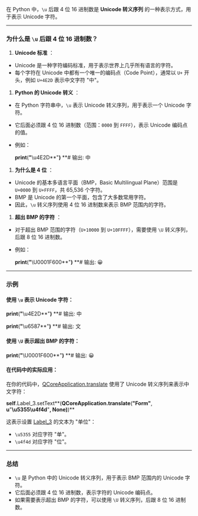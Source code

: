 在 Python 中，`\u` 后跟 4 位 16 进制数是 **Unicode 转义序列** 的一种表示方式，用于表示 Unicode 字符。

---

### 为什么是 `\u` 后跟 4 位 16 进制数？

1. **Unicode 标准** ：

* Unicode 是一种字符编码标准，用于表示世界上几乎所有语言的字符。
* 每个字符在 Unicode 中都有一个唯一的编码点（Code Point），通常以 `U+` 开头，例如 `U+4E2D` 表示中文字符 "中"。

1. **Python 的 Unicode 转义** ：

* 在 Python 字符串中，`\u` 表示 Unicode 转义序列，用于表示一个 Unicode 字符。
* 它后面必须跟 4 位 16 进制数（范围：`0000` 到 `FFFF`），表示 Unicode 编码点的值。
* 例如：

  **print**(**"**\u4E2D**"**)**  **# 输出: 中

1. **为什么是 4 位** ：

* Unicode 的基本多语言平面（BMP，Basic Multilingual Plane）范围是 `U+0000` 到 `U+FFFF`，共 65,536 个字符。
* BMP 是 Unicode 的第一个平面，包含了大多数常用字符。
* 因此，`\u` 转义序列使用 4 位 16 进制数来表示 BMP 范围内的字符。

1. **超出 BMP 的字符** ：

* 对于超出 BMP 范围的字符（`U+10000` 到 `U+10FFFF`），需要使用 `\U` 转义序列，后跟 8 位 16 进制数。
* 例如：

  **print**(**"**\U0001F600**"**)**  **# 输出: 😀

---

### 示例

#### 使用 `\u` 表示 Unicode 字符：

**print**(**"**\u4E2D**"**)**  **# 输出: 中

**print**(**"**\u6587**"**)**  **# 输出: 文

#### 使用 `\U` 表示超出 BMP 的字符：

**print**(**"**\U0001F600**"**)**  **# 输出: 😀

#### 在代码中的实际应用：

在你的代码中，[QCoreApplication.translate](vscode-file://vscode-app/e:/Microsoft%20VS%20Code/resources/app/out/vs/code/electron-sandbox/workbench/workbench.html) 使用了 Unicode 转义序列来表示中文字符：

**self**.Label_3.setText**(**QCoreApplication.translate**(**"Form"**, **u**"**\u5355\u4f4d**"**, **None**)**)**

这表示设置 [Label_3](vscode-file://vscode-app/e:/Microsoft%20VS%20Code/resources/app/out/vs/code/electron-sandbox/workbench/workbench.html) 的文本为 "单位"：

* `\u5355` 对应字符 "单"。
* `\u4f4d` 对应字符 "位"。

---

### 总结

* `\u` 是 Python 中的 Unicode 转义序列，用于表示 BMP 范围内的 Unicode 字符。
* 它后面必须跟 4 位 16 进制数，表示字符的 Unicode 编码点。
* 如果需要表示超出 BMP 的字符，可以使用 `\U` 转义序列，后跟 8 位 16 进制数。
